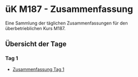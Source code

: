# üK M187 - Zusammenfassung

Eine Sammlung der täglichen Zusammenfassungen für den überbetrieblichen Kurs M187.

## Übersicht der Tage

### Tag 1
- [Zusammenfassung Tag 1](https://www.notion.so/M187-Tag-1-Zusammenfassung-Notizen-271510575c398036a2f3c32dc4f2ca2e?source=copy_link)
